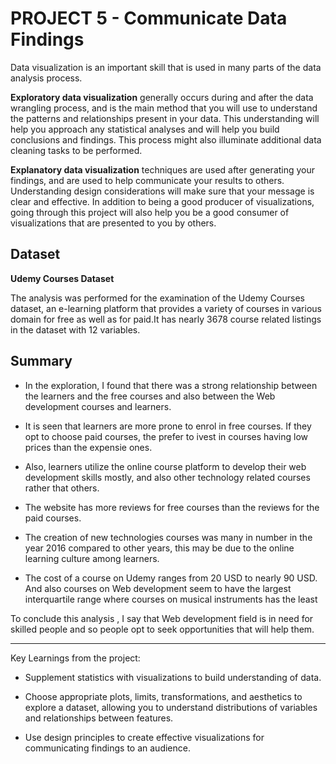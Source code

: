 # PROJECT 5 - Communicate Data Findings

Data visualization is an important skill that is used in many parts of the data analysis process. 

**Exploratory data visualization** generally occurs during and after the data wrangling process, and is the main method that you will use to understand the patterns and relationships present in your data. This understanding will help you approach any statistical analyses and will help you build conclusions and findings. This process might also illuminate additional data cleaning tasks to be performed. 

**Explanatory data visualization** techniques are used after generating your findings, and are used to help communicate your results to others. Understanding design considerations will make sure that your message is clear and effective. In addition to being a good producer of visualizations, going through this project will also help you be a good consumer of visualizations that are presented to you by others.


## Dataset 
**Udemy Courses Dataset**

The analysis was performed for the examination of the Udemy Courses dataset, an e-learning platform that provides a variety of courses in various domain for free as well as for paid.It has nearly 3678 course related listings in the dataset with 12 variables. 

## Summary

* In the exploration, I found that there was a strong relationship between the learners and the free courses and also between the Web development courses and learners.

*  It is seen that learners are more prone to enrol in free courses. If they opt to choose paid courses, the prefer to ivest in courses having low prices than the expensie ones.

* Also, learners utilize the online course platform to develop their web development skills mostly, and also other technology related courses rather that others.

* The website has more reviews for free courses than the reviews for the paid courses.

* The creation of new technologies courses was many in number in the year 2016 compared to other years, this may be due to the online learning culture among learners.

* The cost of a course on Udemy ranges from 20 USD to nearly 90 USD. And also courses on Web development seem to have the largest interquartile range where courses on musical instruments has the least


To conclude this analysis , I say that Web development field is in need for skilled people and so people opt to seek opportunities that will help them.

-----

Key Learnings from the project:

- Supplement statistics with visualizations to build understanding of data.

- Choose appropriate plots, limits, transformations, and aesthetics to explore a dataset, allowing you to understand distributions of variables and relationships between features.

- Use design principles to create effective visualizations for communicating findings to an audience.
